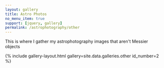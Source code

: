 ```yaml
---
layout: gallery
title: Astro Photos
no_menu_item: true 
support: [jquery, gallery]
permalink: /astrophotography/other
---
```


This is where I gather my astrophotography images that aren't Messier objects

{% include gallery-layout.html gallery=site.data.galleries.other id_number=2 %}
